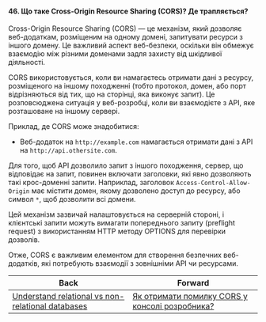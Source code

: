 #### 46. Що таке Cross-Origin Resource Sharing (CORS)? Де трапляється?

Cross-Origin Resource Sharing (CORS) — це механізм, який дозволяє веб-додаткам, розміщеним на одному домені, запитувати ресурси з іншого домену. Це важливий аспект веб-безпеки, оскільки він обмежує взаємодію між різними доменами задля захисту від шкідливої діяльності.

CORS використовується, коли ви намагаєтесь отримати дані з ресурсу, розміщеного на іншому походженні (тобто протокол, домен, або порт відрізняються від тих, що на сторінці, яка виконує запит). Це розповсюджена ситуація у веб-розробці, коли ви взаємодієте з API, яке розташоване на іншому сервері.

Приклад, де CORS може знадобитися:
- Веб-додаток на `http://example.com` намагається отримати дані з API на `http://api.othersite.com`.

Для того, щоб API дозволило запит з іншого походження, сервер, що відповідає на запит, повинен включати заголовки, які явно дозволяють такі крос-доменні запити. Наприклад, заголовок `Access-Control-Allow-Origin` має містити домен, якому дозволено доступ до ресурсу, або символ `*`, щоб дозволити всі домени.

Цей механізм зазвичай налаштовується на серверній стороні, і клієнтські запити можуть вимагати попереднього запиту (preflight request) з використанням HTTP методу OPTIONS для перевірки дозволів.

Отже, CORS є важливим елементом для створення безпечних веб-додатків, які потребують взаємодії з зовнішніми API чи ресурсами.

| Back | Forward |
|---|---|
| [Understand relational vs non-relational databases](/ua/junior/database/understand-relational-vs-nonrelational-databases.md)  | [Як отримати помилку CORS у консолі розробника?](/ua/junior/web/how-to-get-a-cors-error-in-the-developer-console.md) |